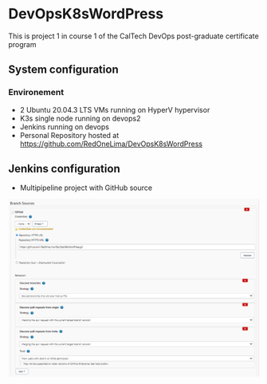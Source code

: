 # DevOpsK8sWordPress
This is project 1 in course 1 of the CalTech DevOps post-graduate certificate program

## System configuration

### Environement
  * 2 Ubuntu 20.04.3 LTS VMs running on HyperV hypervisor
  * K3s single node running on devops2
  * Jenkins running on devops
  * Personal Repository hosted at https://github.com/RedOneLima/DevOpsK8sWordPress

## Jenkins configuration
  * Multipipeline project with GitHub source

![Jenkins Configuration](./images/jenkins-configuration.png?raw=true, "Jenkins Configuration")





